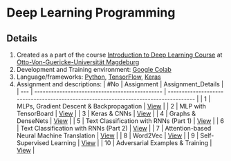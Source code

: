 # Deep Learning Programming 

## Details
1. Created as a part of the course [Introduction to Deep Learning Course](https://ovgu-ailab.github.io/idl2021/index.html) at [Otto-Von-Guericke-Universität Magdeburg](https://www.uni-magdeburg.de)
2. Development and Training environment: [Google Colab](https://colab.research.google.com/)
3. Language/frameworks: [Python](https://www.python.org), [TensorFlow](https://www.tensorflow.org/), [Keras](https://keras.io/)
4. Assignment and descriptions: 
| #No | Assignment                                     | Assignment_Details                                                                   |
| --- | ---------------------------------------------- | ------------------------------------------------------------------------------------ |
| 1   | MLPs, Gradient Descent & Backpropagation       | [View](https://ovgu-ailab.github.io/idl2021/ass1.html)                               |
| 2   | MLP with TensorBoard                           | [View](https://ovgu-ailab.github.io/idl2021/ass2.html)                               |
| 3   | Keras & CNNs                                   | [View](https://ovgu-ailab.github.io/idl2021/ass3.html)                               |
| 4   | Graphs & DenseNets                             | [View](https://ovgu-ailab.github.io/idl2021/ass4.html)                               |
| 5   | Text Classification with RNNs (Part 1)         | [View](https://ovgu-ailab.github.io/idl2021/ass5.html)                               |
| 6   | Text Classification with RNNs (Part 2)         | [View](https://ovgu-ailab.github.io/idl2021/ass6.html)                               |
| 7   | Attention-based Neural Machine Translation     | [View](https://ovgu-ailab.github.io/idl2021/ass7.html)                               |
| 8   | Word2Vec                                       | [View](https://ovgu-ailab.github.io/idl2021/ass8a.html)                              |
| 9   | Self-Supervised Learning                       | [View](https://ovgu-ailab.github.io/idl2021/ass9.html)                               |
| 10  | Adversarial Examples & Training                | [View](https://ovgu-ailab.github.io/idl2021/ass10.html)                              |
